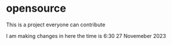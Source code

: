 # opensource
This is a project everyone can contribute

I am making changes in here the time is 6:30 27 Novemeber 2023
